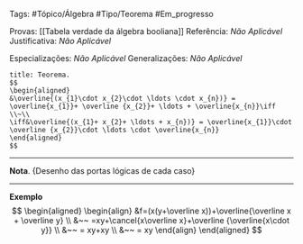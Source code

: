 Tags: #Tópico/Álgebra #Tipo/Teorema #Em_progresso

Provas: [[Tabela verdade da álgebra booliana]]
Referência: _Não Aplicável_
Justificativa: _Não Aplicável_

Especializações: _Não Aplicável_
Generalizações: _Não Aplicável_

```ad-info
title: Teorema.
$$
\begin{aligned}
&\overline{(x_{1}\cdot x_{2}\cdot \ldots \cdot x_{n})} = \overline{x_{1}}+ \overline {x_{2}}+ \ldots + \overline{x_{n}}\iff 
\\~\\
\iff&\overline{(x_{1}+ x_{2}+ \ldots + x_{n})} = \overline{x_{1}}\cdot \overline {x_{2}}\cdot \ldots \cdot \overline{x_{n}}
\end{aligned}
$$
```
---

**Nota**. {Desenho das portas lógicas de cada caso}

---

**Exemplo**
$$
\begin{aligned}
\begin{align}
&f=(x(y+\overline x))+\overline{\overline x + \overline y}
\\
&~~ =xy+\cancel{x\overline x}+\overline {\overline{x\cdot y}}
\\
&~~ = xy+xy 
\\
&~~ = xy
\end{align}
\end{aligned}
$$

